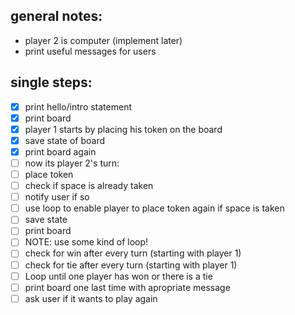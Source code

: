 ## general notes:

- player 2 is computer (implement later)
- print useful messages for users

## single steps:
- [x] print hello/intro statement
- [x] print board
- [x] player 1 starts by placing his token on the board
- [x] save state of board
- [x] print board again
- [ ] now its player 2's turn:
- [ ] place token
- [ ] check if space is already taken
- [ ] notify user if so
- [ ] use loop to enable player to place token again if space is taken
- [ ] save state
- [ ] print board
- [ ] NOTE: use some kind of loop!
- [ ] check for win after every turn (starting with player 1)
- [ ] check for tie after every turn (starting with player 1)
- [ ] Loop until one player has won or there is a tie
- [ ] print board one last time with apropriate message
- [ ] ask user if it wants to play again
